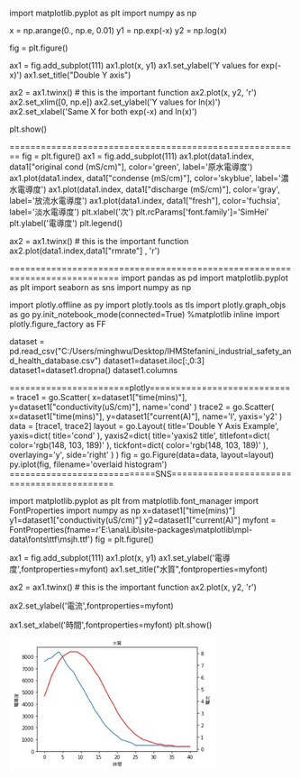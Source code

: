 import matplotlib.pyplot as plt
import numpy as np

x = np.arange(0., np.e, 0.01)
y1 = np.exp(-x)
y2 = np.log(x)

fig = plt.figure()

ax1 = fig.add_subplot(111)
ax1.plot(x, y1)
ax1.set_ylabel('Y values for exp(-x)')
ax1.set_title("Double Y axis")

ax2 = ax1.twinx()  # this is the important function
ax2.plot(x, y2, 'r')
ax2.set_xlim([0, np.e])
ax2.set_ylabel('Y values for ln(x)')
ax2.set_xlabel('Same X for both exp(-x) and ln(x)')

plt.show()

========================================================
fig = plt.figure()
ax1 = fig.add_subplot(111)
ax1.plot(data1.index, data1["original cond (mS/cm)"], color='green', label='原水電導度')
ax1.plot(data1.index, data1["condense (mS/cm)"],  color='skyblue', label='濃水電導度')
ax1.plot(data1.index, data1["discharge (mS/cm)"], color='gray', label='放流水電導度')
ax1.plot(data1.index, data1["fresh"], color='fuchsia', label='淡水電導度')
plt.xlabel('次')
plt.rcParams['font.family']='SimHei'
plt.ylabel('電導度')
plt.legend()

ax2 = ax1.twinx()  # this is the important function
ax2.plot(data1.index,data1["rmrate"] , 'r')

===========================================================================
import pandas as pd
import matplotlib.pyplot as plt
import seaborn as sns
import numpy as np

import plotly.offline as py
import plotly.tools as tls
import plotly.graph_objs as go
py.init_notebook_mode(connected=True)
%matplotlib inline
import plotly.figure_factory as FF

dataset = pd.read_csv("C:/Users/minghwu/Desktop/IHMStefanini_industrial_safety_and_health_database.csv")
dataset1=dataset.iloc[:,0:3]
dataset1=dataset1.dropna()
dataset1.columns  

=======================plotly============================
trace1 = go.Scatter(
    x=dataset1["time(mins)"],
    y=dataset1["conductivity(uS/cm)"],
    name='cond'
)
trace2 = go.Scatter(
    x=dataset1["time(mins)"],
    y=dataset1["current(A)"],
    name='I',
    yaxis='y2'
)
data = [trace1, trace2]
layout = go.Layout(
    title='Double Y Axis Example',
    yaxis=dict(
        title='cond'
    ),
    yaxis2=dict(
        title='yaxis2 title',
        titlefont=dict(
            color='rgb(148, 103, 189)'
        ),
        tickfont=dict(
            color='rgb(148, 103, 189)'
        ),
        overlaying='y',
        side='right'
    )
)
fig = go.Figure(data=data, layout=layout)
py.iplot(fig, filename='overlaid histogram')
============================SNS===========================================

import matplotlib.pyplot as plt
from matplotlib.font_manager import FontProperties
import numpy as np
x=dataset1["time(mins)"]
y1=dataset1["conductivity(uS/cm)"]
y2=dataset1["current(A)"]
myfont = FontProperties(fname=r'E:\\ana\\Lib\\site-packages\\matplotlib\\mpl-data\\fonts\\ttf\\msjh.ttf')
fig = plt.figure()

ax1 = fig.add_subplot(111)
ax1.plot(x, y1)
ax1.set_ylabel('電導度',fontproperties=myfont)
ax1.set_title("水質",fontproperties=myfont)

ax2 = ax1.twinx()  # this is the important function
ax2.plot(x, y2, 'r')

ax2.set_ylabel('電流',fontproperties=myfont)

ax1.set_xlabel('時間',fontproperties=myfont)
plt.show()

![image](https://github.com/jasonfghx/python-imp-/blob/master/Capture.JPG)    
